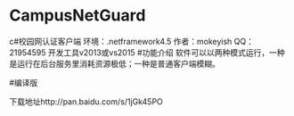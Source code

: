 # CampusNetGuard
c#校园网认证客户端
环境：.netframework4.5
作者：mokeyish
QQ：21954595
开发工具v2013或vs2015
#功能介绍
软件可以以两种模式运行，一种是运行在后台服务里消耗资源极低；一种是普通客户端模糊。

#编译版

下载地址http://pan.baidu.com/s/1jGk45PO

